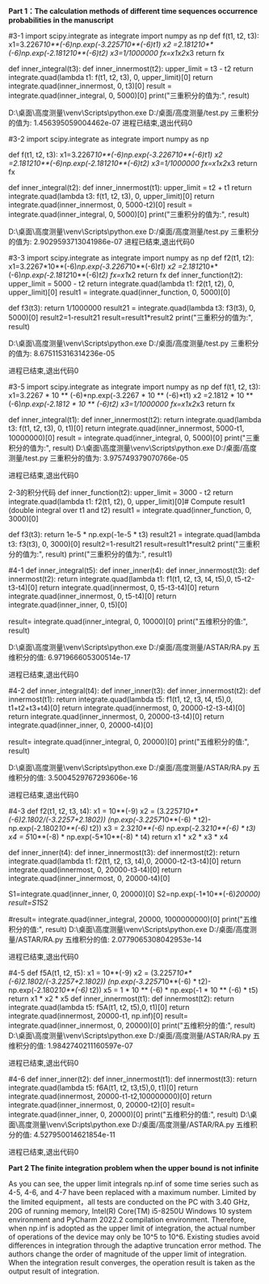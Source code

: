 **Part 1：The calculation methods of different time sequences occurrence probabilities in the manuscript**

#3-1
import scipy.integrate as integrate
import numpy as np
def f(t1, t2, t3):
    x1=3.2267*10**(-6)*np.exp(-3.2257*10**(-6)*t1)
    x2 =2.1812*10**(-6)*np.exp(-2.1812*10**(-6)*t2)
    x3=1/1000000
    fx=x1*x2*x3
    return fx

def inner_integral(t3):
    def inner_innermost(t2):
        upper_limit = t3 - t2
        return integrate.quad(lambda t1: f(t1, t2, t3), 0, upper_limit)[0]
    return integrate.quad(inner_innermost, 0, t3)[0]
result = integrate.quad(inner_integral, 0, 5000)[0]
print("三重积分的值为:", result)

D:\桌面\高度测量\venv\Scripts\python.exe D:/桌面/高度测量/test.py 
三重积分的值为: 1.456395059004462e-07
进程已结束,退出代码0

#3-2
import scipy.integrate as integrate
import numpy as np

def f(t1, t2, t3):
    x1=3.2267*10**(-6)*np.exp(-3.2267*10**(-6)*t1)
    x2 =2.1812*10**(-6)*np.exp(-2.1812*10**(-6)*t2)
    x3=1/1000000
    fx=x1*x2*x3
    return fx

def inner_integral(t2):
    def inner_innermost(t1):
        upper_limit = t2 + t1
        return integrate.quad(lambda t3: f(t1, t2, t3), 0, upper_limit)[0]
    return integrate.quad(inner_innermost, 0, 5000-t2)[0]
result = integrate.quad(inner_integral, 0, 5000)[0]
print("三重积分的值为:", result)

D:\桌面\高度测量\venv\Scripts\python.exe D:/桌面/高度测量/test.py 
三重积分的值为: 2.9029593713041986e-07
进程已结束,退出代码0

#3-3
import scipy.integrate as integrate
import numpy as np
def f2(t1, t2):
    x1=3.2267*10**(-6)*np.exp(-3.2267*10**(-6)*t1)
    x2 =2.1812*10**(-6)*np.exp(-2.1812*10**(-6)*t2)
    fx=x1*x2
    return fx
def inner_function(t2):
    upper_limit = 5000 - t2
    return integrate.quad(lambda t1: f2(t1, t2), 0, upper_limit)[0]
result1 = integrate.quad(inner_function, 0, 5000)[0]

def f3(t3):
    return 1/1000000
result21 = integrate.quad(lambda t3: f3(t3), 0, 5000)[0]
result2=1-result21
result=result1*result2
print("三重积分的值为:", result)

D:\桌面\高度测量\venv\Scripts\python.exe D:/桌面/高度测量/test.py 
三重积分的值为: 8.675115316314236e-05

进程已结束,退出代码0

#3-5
import scipy.integrate as integrate
import numpy as np
def f(t1, t2, t3):
    x1=3.2267 * 10 ** (-6)*np.exp(-3.2267 * 10 ** (-6)*t1)
    x2 =2.1812 * 10 ** (-6)*np.exp(-2.1812 * 10 ** (-6)*t2)
    x3=1/1000000
    fx=x1*x2*x3
    return fx

def inner_integral(t1):
    def inner_innermost(t2):
        return integrate.quad(lambda t3: f(t1, t2, t3), 0, t1)[0]
    return integrate.quad(inner_innermost, 5000-t1, 10000000)[0]
result = integrate.quad(inner_integral, 0, 5000)[0]
print("三重积分的值为:", result)
D:\桌面\高度测量\venv\Scripts\python.exe D:/桌面/高度测量/test.py 
三重积分的值为: 3.975749379070766e-05

进程已结束,退出代码0



2-3的积分代码
def inner_function(t2):
    upper_limit = 3000 - t2
    return integrate.quad(lambda t1: f2(t1, t2), 0, upper_limit)[0]# Compute result1 (double integral over t1 and t2)
result1 = integrate.quad(inner_function, 0, 3000)[0]

def f3(t3):
    return 1e-5 * np.exp(-1e-5 * t3)
result21 = integrate.quad(lambda t3: f3(t3), 0, 3000)[0]
result2=1-result21
result=result1*result2
print("三重积分的值为:", result)
print("三重积分的值为:", result1)

#4-1
def inner_integral(t5):
    def inner_inner(t4):
        def inner_innermost(t3):
            def innermost(t2):
                return integrate.quad(lambda t1: f1(t1, t2, t3, t4, t5),0, t5-t2-t3-t4)[0]
            return integrate.quad(innermost, 0, t5-t3-t4)[0]
        return integrate.quad(inner_innermost, 0, t5-t4)[0]
    return integrate.quad(inner_inner, 0, t5)[0]

result= integrate.quad(inner_integral, 0, 10000)[0]
print("五维积分的值:", result)

D:\桌面\高度测量\venv\Scripts\python.exe D:/桌面/高度测量/ASTAR/RA.py 
五维积分的值: 6.971966605300514e-17

进程已结束,退出代码0

#4-2
def inner_integral(t4):
    def inner_inner(t3):
        def inner_innermost(t2):
            def innermost(t1):
                return integrate.quad(lambda t5: f1(t1, t2, t3, t4, t5),0, t1+t2+t3+t4)[0]
            return integrate.quad(innermost, 0, 20000-t2-t3-t4)[0]
        return integrate.quad(inner_innermost, 0, 20000-t3-t4)[0]
    return integrate.quad(inner_inner, 0, 20000-t4)[0]

result= integrate.quad(inner_integral, 0, 20000)[0]
print("五维积分的值:", result)

D:\桌面\高度测量\venv\Scripts\python.exe D:/桌面/高度测量/ASTAR/RA.py 
五维积分的值: 3.5004529767293606e-16

进程已结束,退出代码0

#4-3
def f2(t1, t2, t3, t4):
    x1 = 10**(-9)
    x2 = (3.2257*10**(-6)*2.1802/(-3.2257+2.1802))* (np.exp(-3.2257*10**(-6) * t2)- np.exp(-2.1802*10**(-6)* t2))
    x3 = 2.32*10**(-6)* np.exp(-2.32*10**(-6)  * t3)
    x4 = 5*10**(-8) * np.exp(-5*10**(-8) * t4)
    return x1 * x2 * x3 * x4

def inner_inner(t4):
    def inner_innermost(t3):
        def innermost(t2):
            return integrate.quad(lambda t1: f2(t1, t2, t3, t4),0, 20000-t2-t3-t4)[0]
        return integrate.quad(innermost, 0, 20000-t3-t4)[0]
    return integrate.quad(inner_innermost, 0, 20000-t4)[0]

S1=integrate.quad(inner_inner, 0, 20000)[0]
S2=np.exp(-1*10**(-6)*20000)
result=S1*S2

#result= integrate.quad(inner_integral, 20000, 1000000000)[0]
print("五维积分的值:", result)
D:\桌面\高度测量\venv\Scripts\python.exe D:/桌面/高度测量/ASTAR/RA.py 
五维积分的值: 2.0779065308042953e-14

进程已结束,退出代码0

#4-5
def f5A(t1, t2, t5):
    x1 = 10**(-9)
    x2 = (3.2257*10**(-6)*2.1802/(-3.2257+2.1802))* (np.exp(-3.2257*10**(-6) * t2)- np.exp(-2.1802*10**(-6)* t2))
    x5 = 1 * 10 ** (-6) * np.exp(-1 * 10 ** (-6) * t5)
    return x1 * x2 * x5
def inner_innermost(t1):
    def innermost(t2):
        return integrate.quad(lambda t5: f5A(t1, t2, t5),0, t1)[0]
    return integrate.quad(innermost, 20000-t1, np.inf)[0]
result= integrate.quad(inner_innermost, 0, 20000)[0]
print("五维积分的值:", result)
D:\桌面\高度测量\venv\Scripts\python.exe D:/桌面/高度测量/ASTAR/RA.py 
五维积分的值: 1.9842740211160597e-07

进程已结束,退出代码0


#4-6
def inner_inner(t2):
    def inner_innermost(t1):
        def innermost(t3):
            return integrate.quad(lambda t5: f6A(t1, t2, t3,t5),0, t1)[0]
        return integrate.quad(innermost, 20000-t1-t2,100000000)[0]
    return integrate.quad(inner_innermost, 0, 20000-t2)[0]
result= integrate.quad(inner_inner, 0, 20000)[0]
print("五维积分的值:", result)
D:\桌面\高度测量\venv\Scripts\python.exe D:/桌面/高度测量/ASTAR/RA.py 
五维积分的值: 4.527950014621854e-11

进程已结束,退出代码0

**Part 2  The finite integration problem when the upper bound is not infinite**

As you can see, the upper limit integrals np.inf of some time series such as 4-5, 4-6, and 4-7 have been replaced with a maximum number.
Limited by the limited equipment，all tests are conducted on the PC with 3.40 GHz, 20G of running memory, Intel(R) Core(TM) i5-8250U Windows 10 system environment and PyCharm 2022.2 compilation environment.
Therefore, when np.inf is adopted as the upper limit of integration, the actual number of operations of the device may only be 10^5 to 10^6. 
Existing studies avoid differences in integration through the adaptive truncation error method. 
The authors change the order of magnitude of the upper limit of integration. When the integration result converges, the operation result is taken as the output result of integration.
